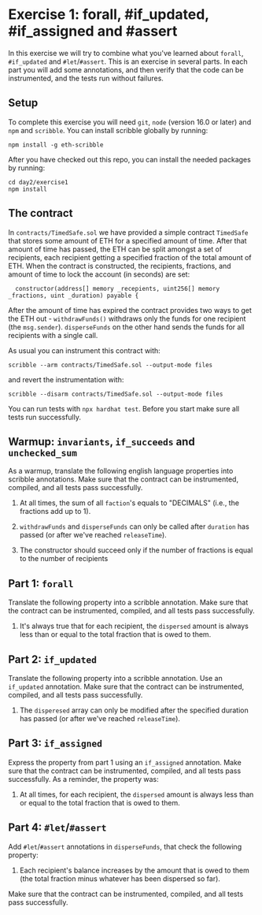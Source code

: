 # Exercise 1: forall, #if_updated, #if_assigned and #assert

In this exercise we will try to combine what you've learned about `forall`,
`#if_updated` and `#let`/`#assert`.  This is an exercise in several parts. In
each part you will add some annotations, and then verify that the code can be
instrumented, and the tests run without failures.

## Setup

To complete this exercise you will need `git`, `node` (version 16.0 or later) and `npm` and `scribble`.
You can install scribble globally by running:

```
npm install -g eth-scribble
```

After you have checked out this repo, you can install the needed packages by running:

```
cd day2/exercise1
npm install
```

## The contract 

In `contracts/TimedSafe.sol` we have provided a simple contract `TimedSafe` that stores some amount of ETH for a specified amount of time. After that amount of time has passed, the ETH can be split amongst a set of recipients, each recipient getting a specified fraction of the total amount of ETH. When the contract is constructed, the recipients, fractions, and amount of time to lock the account (in seconds) are set:

```
  constructor(address[] memory _recepients, uint256[] memory _fractions, uint _duration) payable {
```

After the amount of time has expired the contract provides two ways to get the ETH out - `withdrawFunds()` withdraws only the funds for one recipient (the `msg.sender`). `disperseFunds` on the other hand sends the funds for all recipients with a single call.

As usual you can instrument this contract with:

```
scribble --arm contracts/TimedSafe.sol --output-mode files
```

and revert the instrumentation with:

```
scribble --disarm contracts/TimedSafe.sol --output-mode files
```

You can run tests with `npx hardhat test`. Before you start make sure all tests run successfully.

## Warmup: `invariants`, `if_succeeds` and `unchecked_sum`

As a warmup, translate the following english language properties into scribble annotations. Make sure that the contract can be instrumented, compiled, and all tests pass successfully.

1. At all times, the sum of all `faction`'s equals to "DECIMALS" (i.e., the fractions add up to 1).

2. `withdrawFunds` and `disperseFunds` can only be called after `duration` has passed (or after we've reached `releaseTime`).

3. The constructor should succeed only if the number of fractions is equal to the number of recipients 


## Part 1: `forall`

Translate the following property into a scribble annotation. Make sure that the contract can be instrumented, compiled, and all tests pass successfully.

1. It's always true that for each recipient, the `dispersed` amount is always less than or equal to the total fraction that is owed to them.

## Part 2: `if_updated`

Translate the following property into a scribble annotation. Use an `if_updated` annotation. Make sure that the contract can be instrumented, compiled, and all tests pass successfully.

1. The `disperesed` array can only be modified after the specified duration has passed (or after we've reached `releaseTime`).


## Part 3: `if_assigned`

Express the property from part 1 using an `if_assigned` annotation. Make sure that the contract can be instrumented, compiled, and all tests pass successfully. As a reminder, the property was:

1. At all times, for each recipient, the `dispersed` amount is always less than or equal to the total fraction that is owed to them.

## Part 4: `#let`/`#assert`

Add `#let`/`#assert` annotations in `disperseFunds`, that check the following property:

1. Each recipient's balance increases by the amount that is owed to them (the total fraction minus whatever has been dispersed so far).

Make sure that the contract can be instrumented, compiled, and all tests pass successfully.

